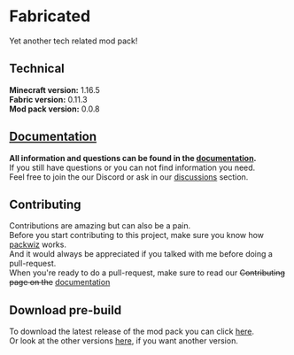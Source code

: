# Fabricated
Yet another tech related mod pack!

## Technical
**Minecraft version:** 1.16.5  
**Fabric version:** 0.11.3  
**Mod pack version:** 0.0.8

## [Documentation]
**All information and questions can be found in the [documentation].**  
If you still have questions or you can not find information you need.  
Feel free to join the our Discord or ask in our [discussions] section.

## Contributing
Contributions are amazing but can also be a pain.  
Before you start contributing to this project, make sure you know how [packwiz] works.  
And it would always be appreciated if you talked with me before doing a pull-request.  
When you're ready to do a pull-request, make sure to read our ~~Contributing page on the~~ [documentation]

## Download pre-build
To download the latest release of the mod pack you can click [here](https://github.com/gaycookie/Fabricated/releases/latest).  
Or look at the other versions [here](https://github.com/gaycookie/Fabricated/tags), if you want another version.

[Discord]: https://discord.gg/qUbJye86UN
[discussions]: https://github.com/gaycookie/Fabricated/discussions
[documentation]: https://github.com/gaycookie/Fabricated/wiki
[packwiz]: https://github.com/comp500/packwiz